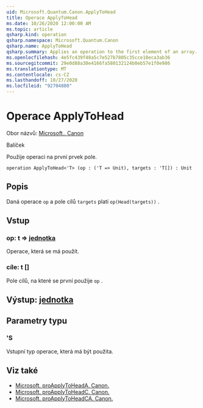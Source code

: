 ```yaml
---
uid: Microsoft.Quantum.Canon.ApplyToHead
title: Operace ApplyToHead
ms.date: 10/26/2020 12:00:00 AM
ms.topic: article
qsharp.kind: operation
qsharp.namespace: Microsoft.Quantum.Canon
qsharp.name: ApplyToHead
qsharp.summary: Applies an operation to the first element of an array.
ms.openlocfilehash: 4e5fc439f48a5c7e527b7805c35cce18eca3ab36
ms.sourcegitcommit: 29e0d88a30e4166fa580132124b0eb57e1f0e986
ms.translationtype: MT
ms.contentlocale: cs-CZ
ms.lasthandoff: 10/27/2020
ms.locfileid: "92704800"
---
```

# <a name="applytohead-operation"></a>Operace ApplyToHead

Obor názvů: [Microsoft.. Canon](xref:Microsoft.Quantum.Canon)

Balíček [](https://nuget.org/packages/)


Použije operaci na první prvek pole.

```qsharp
operation ApplyToHead<'T> (op : ('T => Unit), targets : 'T[]) : Unit
```


## <a name="description"></a>Popis

Daná operace `op` a pole cílů `targets` platí `op(Head(targets))` .

## <a name="input"></a>Vstup

### <a name="op--t--unit"></a>op: t => [jednotka](xref:microsoft.quantum.lang-ref.unit) 

Operace, která se má použít.


### <a name="targets--t"></a>cíle: t []

Pole cílů, na které se první použije `op` .



## <a name="output--unit"></a>Výstup: [jednotka](xref:microsoft.quantum.lang-ref.unit)



## <a name="type-parameters"></a>Parametry typu

### <a name="t"></a>'S

Vstupní typ operace, která má být použita.

## <a name="see-also"></a>Viz také

- [Microsoft. proApplyToHeadA. Canon.](xref:Microsoft.Quantum.Canon.ApplyToHeadA)
- [Microsoft. proApplyToHeadC. Canon.](xref:Microsoft.Quantum.Canon.ApplyToHeadC)
- [Microsoft. proApplyToHeadCA. Canon.](xref:Microsoft.Quantum.Canon.ApplyToHeadCA)